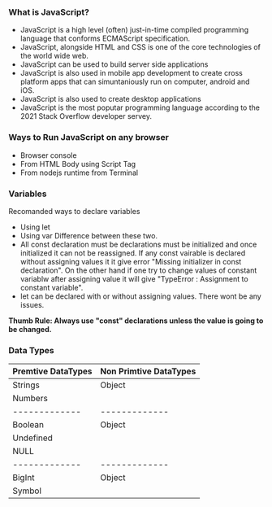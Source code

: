 ### What is JavaScript?
- JavaScript is a high level (often) just-in-time compiled programming language that conforms ECMAScript specification.
- JavaScript, alongside HTML and CSS is one of the core technologies of the world wide web.
- JavaScript can be used to build server side applications
- JavaScript is also used in mobile app development to create cross platform apps that can simuntaniously run on computer, android and iOS.
- JavaScript is also used to create desktop applications
- JavaScript is the most poputar programming language according to the 2021 Stack Overflow developer servey.

### Ways to Run JavaScript on any browser
- Browser console
- From HTML Body using Script Tag 
- From nodejs runtime from Terminal

### Variables
Recomanded ways to declare variables
- Using let
- Using var
Difference between these two.
- All const declaration must be declarations must be initialized and once initialized it can not be reassigned. If any const vairable is declared without assigning values it it give error "Missing initializer in const declaration". On the other hand if one try to change values of constant variablw after assigning value it will give "TypeError :  Assignment to constant variable".
- let can be declared with or without assigning values. There wont be any issues.

<b>Thumb Rule: Always use "const" declarations unless the value is going to be changed. </b>

### Data Types

| Premtive DataTypes | Non Primtive DataTypes |
| -------------      | ------------- |
|    Strings         | Object        |
|    Numbers         |               |
| -------------      | ------------- |
|    Boolean         | Object        |
|    Undefined  
|    NULL            |                |
| -------------      | ------------- |
|    BigInt          | Object        |
|    Symbol          |               |

